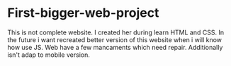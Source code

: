 # First-bigger-web-project

This is not complete website. 
I created her during learn HTML and CSS. In the future i want recreated better version of this website when i will know how use JS. 
Web have a few mancaments which need repair. Additionally isn't adap to mobile version. 
